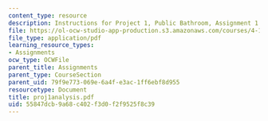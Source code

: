 ```yaml
---
content_type: resource
description: Instructions for Project 1, Public Bathroom, Assignment 1.
file: https://ol-ocw-studio-app-production.s3.amazonaws.com/courses/4-104-architectural-design-intentions-spring-2004/55847dcb9a68c402f3d0f2f9525f8c39_proj1analysis.pdf
file_type: application/pdf
learning_resource_types:
- Assignments
ocw_type: OCWFile
parent_title: Assignments
parent_type: CourseSection
parent_uid: 79f9e773-069e-6a4f-e3ac-1ff6ebf8d955
resourcetype: Document
title: proj1analysis.pdf
uid: 55847dcb-9a68-c402-f3d0-f2f9525f8c39
---
```

